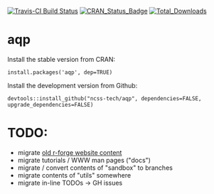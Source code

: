 [![Travis-CI Build Status](https://travis-ci.org/ncss-tech/aqp.svg?branch=master)](https://travis-ci.org/ncss-tech/aqp)
[![CRAN_Status_Badge](http://www.r-pkg.org/badges/version/aqp)](http://cran.r-project.org/web/packages/aqp)
[![Total_Downloads](http://cranlogs.r-pkg.org/badges/grand-total/aqp)](https://cran.r-project.org/package=aqp)

# aqp

Install the stable version from CRAN:

`install.packages('aqp', dep=TRUE)`

Install the development version from Github:

`devtools::install_github("ncss-tech/aqp", dependencies=FALSE, upgrade_dependencies=FALSE)`

# TODO:
* migrate [old r-forge website content](http://aqp.r-forge.r-project.org/)
* migrate tutorials / WWW man pages ("docs")
* migrate / convert contents of "sandbox" to branches
* migrate contents of "utils" somewhere
* migrate in-line TODOs -> GH issues


